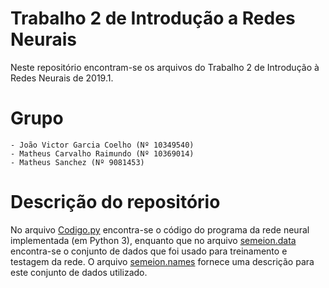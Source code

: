 # Trabalho 2 de Introdução a Redes Neurais

Neste repositório encontram-se os arquivos do Trabalho 2 de Introdução à Redes Neurais de 2019.1.

# Grupo
	- João Victor Garcia Coelho (Nº 10349540)
	- Matheus Carvalho Raimundo (Nº 10369014)
	- Matheus Sanchez (Nº 9081453)

# Descrição do repositório

No arquivo [Codigo.py](Codigo.py) encontra-se o código do programa da rede neural implementada (em Python 3), enquanto que no arquivo [semeion.data](semeion.data) encontra-se o conjunto de dados que foi usado para treinamento e testagem da rede. O arquivo [semeion.names](semeion.names) fornece uma descrição para este conjunto de dados utilizado.

